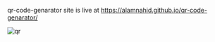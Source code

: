 qr-code-genarator site is live at https://alamnahid.github.io/qr-code-genarator/

 
![qr](https://github.com/alamnahid/qr-code-genarator/assets/138557372/3f064fce-2950-42e5-bb73-6f0ae20ff3b7)
